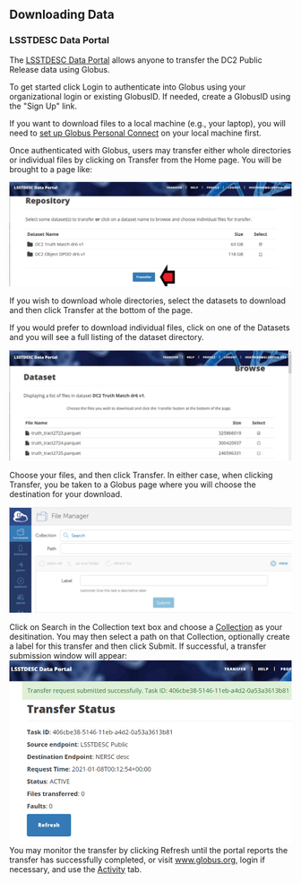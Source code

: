 ## Downloading Data

### LSSTDESC Data Portal

The [LSSTDESC Data Portal](https://lsstdesc-portal.nersc.gov/) allows anyone to transfer the DC2 Public Release data using Globus.   

To get started click Login to authenticate into Globus using your organizational login or existing GlobusID. If needed, create a GlobusID using the "Sign Up" link.

If you want to download files to a local machine (e.g., your laptop), you will need to [set up Globus Personal Connect](02_setup_globus_personal_connect.md) on your local machine first.

Once authenticated with Globus, users may transfer either whole directories or individual files by clicking on Transfer from the Home page.  You will be brought to a page like:

![Transfer](img/transfer.png)

If you wish to download whole directories, select the datasets to download and then click Transfer at the bottom of the page.

If you would prefer to download individual files, click on one of the Datasets and you will see a full listing of the dataset directory.

![File Selection](img/fileselect.png)

Choose your files, and then click Transfer.  In either case, when clicking Transfer, you be taken to a Globus page where you will choose the destination for your download.

![Globus](img/globus.png)

Click on Search in the Collection text box and choose a [Collection](https://docs.globus.org/how-to/get-started/#access_a_collection) as your desitination.  You may then select a path on that Collection, optionally create a label for this transfer and then click Submit.  If successful, a transfer submission window will appear:
![TransferStarted](img/success.png)
You may monitor the transfer by clicking Refresh until the portal reports the transfer has successfully completed, or visit www.globus.org, login if necessary, and use the [Activity](https://docs.globus.org/how-to/get-started/#confirm_transfer_completion) tab.

